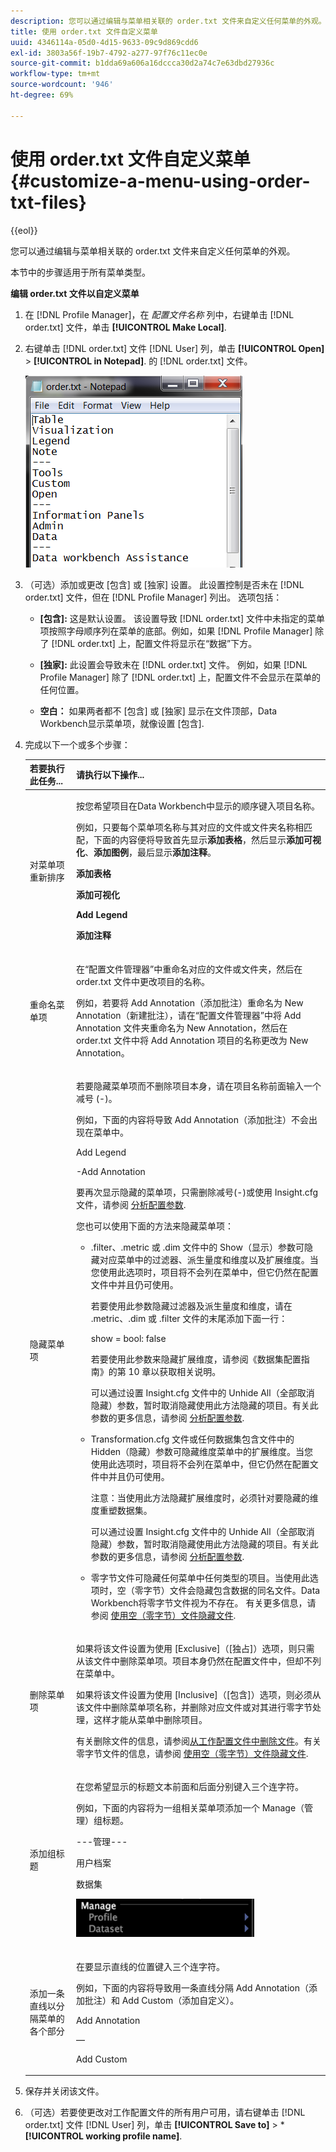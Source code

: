 ```yaml
---
description: 您可以通过编辑与菜单相关联的 order.txt 文件来自定义任何菜单的外观。
title: 使用 order.txt 文件自定义菜单
uuid: 4346114a-05d0-4d15-9633-09c9d869cdd6
exl-id: 3803a56f-19b7-4792-a277-97f76c11ec0e
source-git-commit: b1dda69a606a16dccca30d2a74c7e63dbd27936c
workflow-type: tm+mt
source-wordcount: '946'
ht-degree: 69%

---
```


# 使用 order.txt 文件自定义菜单{#customize-a-menu-using-order-txt-files}

{{eol}}

您可以通过编辑与菜单相关联的 order.txt 文件来自定义任何菜单的外观。

本节中的步骤适用于所有菜单类型。

**编辑 order.txt 文件以自定义菜单**

1. 在 [!DNL Profile Manager]，在 *配置文件名称* 列中，右键单击 [!DNL order.txt] 文件，单击 **[!UICONTROL Make Local]**.
1. 右键单击 [!DNL order.txt] 文件 [!DNL User] 列，单击 **[!UICONTROL Open]** > **[!UICONTROL in Notepad]**. 的 [!DNL order.txt] 文件。

   ![步骤信息](assets/cfg_ordertxt.png)

1. （可选）添加或更改 [包含] 或 [独家] 设置。 此设置控制是否未在 [!DNL order.txt] 文件，但在 [!DNL Profile Manager] 列出。 选项包括：

   * **[包含]:** 这是默认设置。 该设置导致 [!DNL order.txt] 文件中未指定的菜单项按照字母顺序列在菜单的底部。例如，如果 [!DNL Profile Manager] 除了 [!DNL order.txt] 上，配置文件将显示在“数据”下方。

   * **[独家]:** 此设置会导致未在 [!DNL order.txt] 文件。 例如，如果 [!DNL Profile Manager] 除了 [!DNL order.txt] 上，配置文件不会显示在菜单的任何位置。

   * **空白：** 如果两者都不 [包含] 或 [独家] 显示在文件顶部，Data Workbench显示菜单项，就像设置 [包含].

1. 完成以下一个或多个步骤：

   <table id="table_C5D5313DF5E4470499B0B285BA2690F0"> 
    <thead> 
    <tr> 
    <th colname="col1" class="entry"> 若要执行此任务... </th> 
    <th colname="col2" class="entry"> 请执行以下操作... </th> 
    </tr> 
    </thead>
    <tbody> 
    <tr> 
    <td colname="col1"> <p>对菜单项重新排序 </p> </td> 
    <td colname="col2"> <p>按您希望项目在Data Workbench中显示的顺序键入项目名称。 </p> <p>例如，只要每个菜单项名称与其对应的文件或文件夹名称相匹配，下面的内容便将导致首先显示<b>添加表格</b>，然后显示<b>添加可视化</b>、<b>添加图例</b>，最后显示<b>添加注释</b>。 </p> <p><b>添加表格 </b> </p> <p><b>添加可视化 </b> </p> <p><b>Add Legend </b> </p> <p><b>添加注释 </b> </p> </td> 
    </tr> 
    <tr> 
    <td colname="col1"> <p>重命名菜单项 </p> </td> 
    <td colname="col2"> <p>在“<span class="wintitle">配置文件管理器</span>”中重命名对应的文件或文件夹，然后在 <span class="filepath">order.txt</span> 文件中更改项目的名称。 </p> <p>例如，若要将 Add Annotation（添加批注）重命名为 New Annotation（新建批注），请在“<span class="wintitle">配置文件管理器</span>”中将 Add Annotation 文件夹重命名为 New Annotation，然后在 <span class="filepath">order.txt</span> 文件中将 Add Annotation 项目的名称更改为 New Annotation。 </p> </td> 
    </tr> 
    <tr> 
    <td colname="col1"> <p>隐藏菜单项 </p> </td> 
    <td colname="col2"> <p>若要隐藏菜单项而不删除项目本身，请在项目名称前面输入一个减号 (-)。 </p> <p>例如，下面的内容将导致 <span class="wintitle">Add Annotation</span>（添加批注）不会出现在菜单中。 </p> <p>Add Legend </p> <p>-Add Annotation </p> <p>要再次显示隐藏的菜单项，只需删除减号(-)或使用 <span class="filepath"> Insight.cfg</span> 文件，请参阅 <a href="../../../../home/c-get-started/c-insght-config-param.md#concept-14da97d0756348e885c08ca9e866074b"> 分析配置参数</a>. </p> <p>您也可以使用下面的方法来隐藏菜单项： 
    <ul id="ul_CC9A82AFCE784CA49CC912C9256BAC1A"> 
    <li id="li_28C28CA0DE4B4A8F9C2C2C2B3BDD0557"> <p><span class="filepath">.filter</span>、<span class="filepath">.metric</span> 或 <span class="filepath">.dim</span> 文件中的 Show（显示）参数可隐藏对应菜单中的过滤器、派生量度和维度以及扩展维度。当您使用此选项时，项目将不会列在菜单中，但它仍然在配置文件中并且仍可使用。 </p> <p>若要使用此参数隐藏过滤器及派生量度和维度，请在 <span class="filepath">.metric</span>、<span class="filepath">.dim</span> 或 <span class="filepath">.filter</span> 文件的末尾添加下面一行： </p> <p><span class="filepath"> show = bool: false</span> </p> <p>若要使用此参数来隐藏扩展维度，请参阅《数据集配置指南》<i></i>的第 10 章以获取相关说明。 </p> <p>可以通过设置 <span class="filepath">Insight.cfg</span> 文件中的 Unhide All（全部取消隐藏）参数，暂时取消隐藏使用此方法隐藏的项目。有关此参数的更多信息，请参阅 <a href="../../../../home/c-get-started/c-insght-config-param.md#concept-14da97d0756348e885c08ca9e866074b"> 分析配置参数</a>. </p> </li> 
    <li id="li_2CB65D594DD04C59A8D27A17DBF278FA"><span class="filepath">Transformation.cfg</span> 文件或任何数据集包含文件中的 Hidden（隐藏）参数可隐藏维度菜单中的扩展维度。当您使用此选项时，项目将不会列在菜单中，但它仍然在配置文件中并且仍可使用。 <p> <p>注意：当使用此方法隐藏扩展维度时，必须针对要隐藏的维度重塑数据集。 </p> </p> <p>可以通过设置 <span class="filepath">Insight.cfg</span> 文件中的 Unhide All（全部取消隐藏）参数，暂时取消隐藏使用此方法隐藏的项目。有关此参数的更多信息，请参阅 <a href="../../../../home/c-get-started/c-insght-config-param.md#concept-14da97d0756348e885c08ca9e866074b"> 分析配置参数</a>. </p> </li> 
    <li id="li_6E161953FEA44EC18237D88D7173DC60"> <p>零字节文件可隐藏任何菜单中任何类型的项目。当使用此选项时，空（零字节）文件会隐藏包含数据的同名文件。Data Workbench将零字节文件视为不存在。 有关更多信息，请参阅 <a href="../../../../home/c-get-started/c-admin-intrf/c-prof-mgr/c-empty-files.md#concept-e776fac9e5904bed8c13b9d5eb17c491"> 使用空（零字节）文件隐藏文件</a>. </p> </li> 
    </ul> </p> </td> 
    </tr> 
    <tr> 
    <td colname="col1"> <p>删除菜单项 </p> </td> 
    <td colname="col2"> <p>如果将该文件设置为使用 [Exclusive]（[独占]）选项，则只需从该文件中删除菜单项。项目本身仍然在配置文件中，但却不列在菜单中。 </p> <p>如果将该文件设置为使用 [Inclusive]（[包含]）选项，则必须从该文件中删除菜单项名称，并删除对应文件或对其进行零字节处理，这样才能从菜单中删除项目。 </p> <p>有关删除文件的信息，请参阅<a href="../../../../home/c-get-started/c-admin-intrf/c-prof-mgr/t-del-files-wkg-prof.md#task-1e29c25e6c824cc9b51cb651e835856b">从工作配置文件中删除文件</a>。有关零字节文件的信息，请参阅 <a href="../../../../home/c-get-started/c-admin-intrf/c-prof-mgr/c-empty-files.md#concept-e776fac9e5904bed8c13b9d5eb17c491"> 使用空（零字节）文件隐藏文件</a>. </p> </td> 
    </tr> 
    <tr> 
    <td colname="col1"> <p>添加组标题 </p> </td> 
    <td colname="col2"> <p>在您希望显示的标题文本前面和后面分别键入三个连字符。 </p> <p>例如，下面的内容将为一组相关菜单项添加一个 Manage（管理）组标题。 </p> <p>---管理--- </p> <p>用户档案 </p> <p>数据集 </p> <p> <img id="image_DB5BB8A33553499A9FC6B53C544CD4CC" src="assets/cfg_ordertxt_example.png"> </img> </p> </td> 
    </tr> 
    <tr> 
    <td colname="col1"> <p>添加一条直线以分隔菜单的各个部分 </p> </td> 
    <td colname="col2"> <p>在要显示直线的位置键入三个连字符。 </p> <p>例如，下面的内容将导致用一条直线分隔 Add Annotation（添加批注）和 Add Custom（添加自定义）。 </p> <p>Add Annotation </p> <p>— </p> <p>Add Custom </p> </td> 
    </tr> 
    </tbody> 
    </table>

1. 保存并关闭该文件。
1. （可选）若要使更改对工作配置文件的所有用户可用，请右键单击 [!DNL order.txt] 文件 [!DNL User] 列，单击 **[!UICONTROL Save to]** > * **[!UICONTROL working profile name]**.
